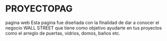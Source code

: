 # PROYECTOPAG
pagina web 
Esta pagina fue diseñada con la finalidad de dar a conocer el negocio WALL STREET que tiene como objetivo ayudarte en tus proyectos como el arreglo de puertas, vidrios, domos, baños etc.
